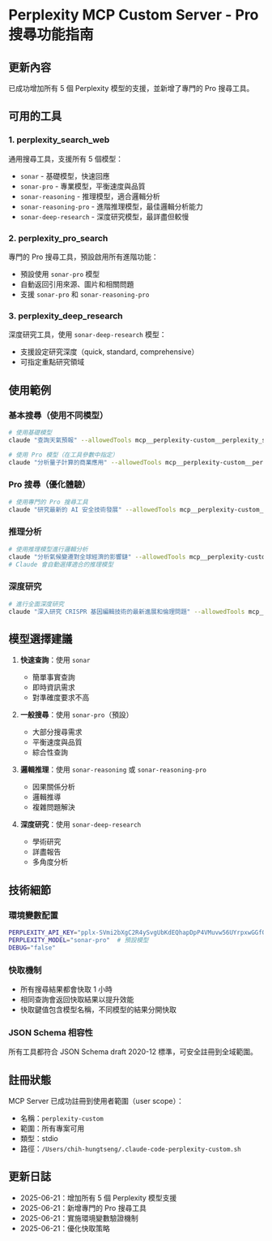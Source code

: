 # Perplexity MCP Custom Server - Pro 搜尋功能指南

## 更新內容

已成功增加所有 5 個 Perplexity 模型的支援，並新增了專門的 Pro 搜尋工具。

## 可用的工具

### 1. perplexity_search_web
通用搜尋工具，支援所有 5 個模型：
- `sonar` - 基礎模型，快速回應
- `sonar-pro` - 專業模型，平衡速度與品質
- `sonar-reasoning` - 推理模型，適合邏輯分析
- `sonar-reasoning-pro` - 進階推理模型，最佳邏輯分析能力
- `sonar-deep-research` - 深度研究模型，最詳盡但較慢

### 2. perplexity_pro_search
專門的 Pro 搜尋工具，預設啟用所有進階功能：
- 預設使用 `sonar-pro` 模型
- 自動返回引用來源、圖片和相關問題
- 支援 `sonar-pro` 和 `sonar-reasoning-pro`

### 3. perplexity_deep_research
深度研究工具，使用 `sonar-deep-research` 模型：
- 支援設定研究深度（quick, standard, comprehensive）
- 可指定重點研究領域

## 使用範例

### 基本搜尋（使用不同模型）
```bash
# 使用基礎模型
claude "查詢天氣預報" --allowedTools mcp__perplexity-custom__perplexity_search_web

# 使用 Pro 模型（在工具參數中指定）
claude "分析量子計算的商業應用" --allowedTools mcp__perplexity-custom__perplexity_search_web
```

### Pro 搜尋（優化體驗）
```bash
# 使用專門的 Pro 搜尋工具
claude "研究最新的 AI 安全技術發展" --allowedTools mcp__perplexity-custom__perplexity_pro_search
```

### 推理分析
```bash
# 使用推理模型進行邏輯分析
claude "分析氣候變遷對全球經濟的影響鏈" --allowedTools mcp__perplexity-custom__perplexity_search_web
# Claude 會自動選擇適合的推理模型
```

### 深度研究
```bash
# 進行全面深度研究
claude "深入研究 CRISPR 基因編輯技術的最新進展和倫理問題" --allowedTools mcp__perplexity-custom__perplexity_deep_research
```

## 模型選擇建議

1. **快速查詢**：使用 `sonar`
   - 簡單事實查詢
   - 即時資訊需求
   - 對準確度要求不高

2. **一般搜尋**：使用 `sonar-pro`（預設）
   - 大部分搜尋需求
   - 平衡速度與品質
   - 綜合性查詢

3. **邏輯推理**：使用 `sonar-reasoning` 或 `sonar-reasoning-pro`
   - 因果關係分析
   - 邏輯推導
   - 複雜問題解決

4. **深度研究**：使用 `sonar-deep-research`
   - 學術研究
   - 詳盡報告
   - 多角度分析

## 技術細節

### 環境變數配置
```bash
PERPLEXITY_API_KEY="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"
PERPLEXITY_MODEL="sonar-pro"  # 預設模型
DEBUG="false"
```

### 快取機制
- 所有搜尋結果都會快取 1 小時
- 相同查詢會返回快取結果以提升效能
- 快取鍵值包含模型名稱，不同模型的結果分開快取

### JSON Schema 相容性
所有工具都符合 JSON Schema draft 2020-12 標準，可安全註冊到全域範圍。

## 註冊狀態

MCP Server 已成功註冊到使用者範圍（user scope）：
- 名稱：`perplexity-custom`
- 範圍：所有專案可用
- 類型：stdio
- 路徑：`/Users/chih-hungtseng/.claude-code-perplexity-custom.sh`

## 更新日誌

- 2025-06-21：增加所有 5 個 Perplexity 模型支援
- 2025-06-21：新增專門的 Pro 搜尋工具
- 2025-06-21：實施環境變數驗證機制
- 2025-06-21：優化快取策略